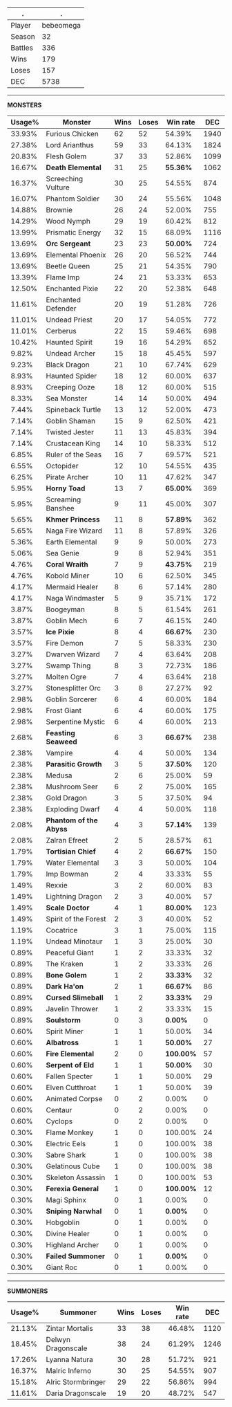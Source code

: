 .|.
|-|-
Player|bebeomega
Season|32
Battles|336
Wins|179
Loses|157
DEC|5738

---
**MONSTERS**

Usage%|Monster|Wins|Loses|Win rate|DEC|
-|-|-|-|-|-|
33.93%|Furious Chicken|62|52|54.39%|1940|
27.38%|Lord Arianthus|59|33|64.13%|1824|
20.83%|Flesh Golem|37|33|52.86%|1099|
16.67%|**Death Elemental**|31|25|**55.36%**|1062|
16.37%|Screeching Vulture|30|25|54.55%|874|
16.07%|Phantom Soldier|30|24|55.56%|1048|
14.88%|Brownie|26|24|52.00%|755|
14.29%|Wood Nymph|29|19|60.42%|812|
13.99%|Prismatic Energy|32|15|68.09%|1116|
13.69%|**Orc Sergeant**|23|23|**50.00%**|724|
13.69%|Elemental Phoenix|26|20|56.52%|744|
13.69%|Beetle Queen|25|21|54.35%|790|
13.39%|Flame Imp|24|21|53.33%|653|
12.50%|Enchanted Pixie|22|20|52.38%|648|
11.61%|Enchanted Defender|20|19|51.28%|726|
11.01%|Undead Priest|20|17|54.05%|772|
11.01%|Cerberus|22|15|59.46%|698|
10.42%|Haunted Spirit|19|16|54.29%|652|
9.82%|Undead Archer|15|18|45.45%|597|
9.23%|Black Dragon|21|10|67.74%|629|
8.93%|Haunted Spider|18|12|60.00%|637|
8.93%|Creeping Ooze|18|12|60.00%|515|
8.33%|Sea Monster|14|14|50.00%|494|
7.44%|Spineback Turtle|13|12|52.00%|473|
7.14%|Goblin Shaman|15|9|62.50%|421|
7.14%|Twisted Jester|11|13|45.83%|394|
7.14%|Crustacean King|14|10|58.33%|512|
6.85%|Ruler of the Seas|16|7|69.57%|521|
6.55%|Octopider|12|10|54.55%|435|
6.25%|Pirate Archer|10|11|47.62%|347|
5.95%|**Horny Toad**|13|7|**65.00%**|369|
5.95%|Screaming Banshee|9|11|45.00%|307|
5.65%|**Khmer Princess**|11|8|**57.89%**|362|
5.65%|Naga Fire Wizard|11|8|57.89%|326|
5.36%|Earth Elemental|9|9|50.00%|273|
5.06%|Sea Genie|9|8|52.94%|351|
4.76%|**Coral Wraith**|7|9|**43.75%**|219|
4.76%|Kobold Miner|10|6|62.50%|345|
4.17%|Mermaid Healer|8|6|57.14%|280|
4.17%|Naga Windmaster|5|9|35.71%|172|
3.87%|Boogeyman|8|5|61.54%|261|
3.87%|Goblin Mech|6|7|46.15%|240|
3.57%|**Ice Pixie**|8|4|**66.67%**|230|
3.57%|Fire Demon|7|5|58.33%|230|
3.27%|Dwarven Wizard|7|4|63.64%|208|
3.27%|Swamp Thing|8|3|72.73%|186|
3.27%|Molten Ogre|7|4|63.64%|218|
3.27%|Stonesplitter Orc|3|8|27.27%|92|
2.98%|Goblin Sorcerer|6|4|60.00%|184|
2.98%|Frost Giant|6|4|60.00%|175|
2.98%|Serpentine Mystic|6|4|60.00%|213|
2.68%|**Feasting Seaweed**|6|3|**66.67%**|238|
2.38%|Vampire|4|4|50.00%|134|
2.38%|**Parasitic Growth**|3|5|**37.50%**|120|
2.38%|Medusa|2|6|25.00%|59|
2.38%|Mushroom Seer|6|2|75.00%|165|
2.38%|Gold Dragon|3|5|37.50%|94|
2.38%|Exploding Dwarf|4|4|50.00%|118|
2.08%|**Phantom of the Abyss**|4|3|**57.14%**|139|
2.08%|Zalran Efreet|2|5|28.57%|61|
1.79%|**Tortisian Chief**|4|2|**66.67%**|150|
1.79%|Water Elemental|3|3|50.00%|104|
1.79%|Imp Bowman|2|4|33.33%|55|
1.49%|Rexxie|3|2|60.00%|83|
1.49%|Lightning Dragon|2|3|40.00%|57|
1.49%|**Scale Doctor**|4|1|**80.00%**|123|
1.49%|Spirit of the Forest|2|3|40.00%|52|
1.19%|Cocatrice|3|1|75.00%|115|
1.19%|Undead Minotaur|1|3|25.00%|30|
0.89%|Peaceful Giant|1|2|33.33%|32|
0.89%|The Kraken|1|2|33.33%|26|
0.89%|**Bone Golem**|1|2|**33.33%**|32|
0.89%|**Dark Ha'on**|2|1|**66.67%**|86|
0.89%|**Cursed Slimeball**|1|2|**33.33%**|29|
0.89%|Javelin Thrower|1|2|33.33%|15|
0.89%|**Soulstorm**|0|3|**0.00%**|0|
0.60%|Spirit Miner|1|1|50.00%|34|
0.60%|**Albatross**|1|1|**50.00%**|27|
0.60%|**Fire Elemental**|2|0|**100.00%**|57|
0.60%|**Serpent of Eld**|1|1|**50.00%**|30|
0.60%|Fallen Specter|1|1|50.00%|29|
0.60%|Elven Cutthroat|1|1|50.00%|39|
0.60%|Animated Corpse|0|2|0.00%|0|
0.60%|Centaur|0|2|0.00%|0|
0.60%|Cyclops|0|2|0.00%|0|
0.30%|Flame Monkey|1|0|100.00%|24|
0.30%|Electric Eels|1|0|100.00%|38|
0.30%|Sabre Shark|1|0|100.00%|38|
0.30%|Gelatinous Cube|1|0|100.00%|38|
0.30%|Skeleton Assassin|1|0|100.00%|53|
0.30%|**Ferexia General**|1|0|**100.00%**|12|
0.30%|Magi Sphinx|0|1|0.00%|0|
0.30%|**Sniping Narwhal**|0|1|**0.00%**|0|
0.30%|Hobgoblin|0|1|0.00%|0|
0.30%|Divine Healer|0|1|0.00%|0|
0.30%|Highland Archer|0|1|0.00%|0|
0.30%|**Failed Summoner**|0|1|**0.00%**|0|
0.30%|Giant Roc|0|1|0.00%|0|

---
**SUMMONERS**

Usage%|Summoner|Wins|Loses|Win rate|DEC|
-|-|-|-|-|-|
21.13%|Zintar Mortalis|33|38|46.48%|1120|
18.45%|Delwyn Dragonscale|38|24|61.29%|1246|
17.26%|Lyanna Natura|30|28|51.72%|921|
16.37%|Malric Inferno|30|25|54.55%|907|
15.18%|Alric Stormbringer|29|22|56.86%|994|
11.61%|Daria Dragonscale|19|20|48.72%|547|
